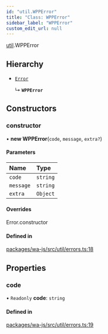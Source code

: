 ```yaml
---
id: "util.WPPError"
title: "Class: WPPError"
sidebar_label: "WPPError"
custom_edit_url: null
---
```


[util](../namespaces/util.md).WPPError

## Hierarchy

- [`Error`]( https://developer.mozilla.org/en-US/docs/Web/JavaScript/Reference/Global_Objects/Error )

  ↳ **`WPPError`**

## Constructors

### constructor

• **new WPPError**(`code`, `message`, `extra?`)

#### Parameters

| Name | Type |
| :------ | :------ |
| `code` | `string` |
| `message` | `string` |
| `extra` | `Object` |

#### Overrides

Error.constructor

#### Defined in

[packages/wa-js/src/util/errors.ts:18](https://github.com/wppconnect-team/wa-js/blob/main/src/util/errors.ts#L18)

## Properties

### code

• `Readonly` **code**: `string`

#### Defined in

[packages/wa-js/src/util/errors.ts:19](https://github.com/wppconnect-team/wa-js/blob/main/src/util/errors.ts#L19)
